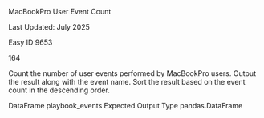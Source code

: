 MacBookPro User Event Count


Last Updated: July 2025

Easy
ID 9653

164

Count the number of user events performed by MacBookPro users.
Output the result along with the event name.
Sort the result based on the event count in the descending order.

DataFrame
playbook_events
Expected Output Type
pandas.DataFrame
